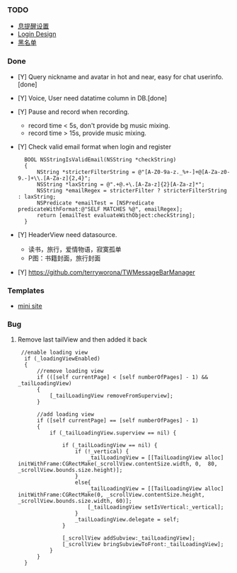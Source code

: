 ### TODO

- [息提醒设置](http://www.rongcloud.cn/docs/ios.html#消息提醒设置)
- [Login Design](https://www.behance.net/gallery/34101486/Riverr-App-Concept)
- [黑名单](http://www.rongcloud.cn/docs/server.html)

### Done
- [Y] Query nickname and avatar in hot and near, easy for chat userinfo.[done]
- [Y] Voice, User need datatime column in DB.[done]
- [Y] Pause and record when recording.
    - record time < 5s, don't provide bg music mixing.
    - record time > 15s, provide music mixing.
- [Y] Check valid email format when login and register

        BOOL NSStringIsValidEmail(NSString *checkString)  
        {  
            NString *stricterFilterString = @"[A-Z0-9a-z._%+-]+@[A-Za-z0-9.-]+\\.[A-Za-z]{2,4}";  
            NSString *laxString = @".+@.+\.[A-Za-z]{2}[A-Za-z]*";  
            NSString *emailRegex = stricterFilter ? stricterFilterString : laxString;  
            NSPredicate *emailTest = [NSPredicate predicateWithFormat:@"SELF MATCHES %@", emailRegex];  
            return [emailTest evaluateWithObject:checkString];  
        }
        
- [Y] HeaderView need datasource.
    - 读书，旅行，爱情物语，寂寞孤单
    - P图：书籍封面，旅行封面

- [Y] https://github.com/terryworona/TWMessageBarManager

### Templates
- [mini site](http://minimalexhibit.com/)

### Bug

1. Remove last tailView and then added it back

        //enable loading view
         if (_loadingViewEnabled)
         {
             //remove loading view
             if (([self currentPage] < [self numberOfPages] - 1) && _tailLoadingView)
             {
                 [_tailLoadingView removeFromSuperview];
             }
             
             //add loading view
             if ([self currentPage] == [self numberOfPages] - 1)
             {
                 if (_tailLoadingView.superview == nil) {
                     
                     if (_tailLoadingView == nil) {
                         if (!_vertical) {
                             _tailLoadingView = [[TailLoadingView alloc] initWithFrame:CGRectMake(_scrollView.contentSize.width, 0,  80, _scrollView.bounds.size.height)];
                         }
                         else{
                             _tailLoadingView = [[TailLoadingView alloc] initWithFrame:CGRectMake(0, _scrollView.contentSize.height,  _scrollView.bounds.size.width, 60)];
                             [_tailLoadingView setIsVertical:_vertical];
                         }
                         _tailLoadingView.delegate = self;
                     }
                     
                     [_scrollView addSubview:_tailLoadingView];
                     [_scrollView bringSubviewToFront:_tailLoadingView];
                 }
             }
         }
